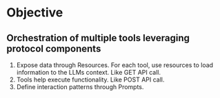 
# Objective
## Orchestration of multiple tools leveraging protocol components


1. Expose data through Resources. For each tool, use resources to load information to the LLMs context. Like GET API call.
2. Tools help execute functionality. Like POST API call.
3. Define interaction patterns through Prompts. 